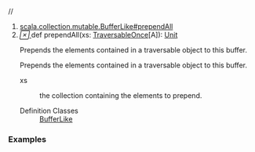 //
<ol>
<li><a href="https://www.scala-lang.org/api/2.12.3/scala/collection/mutable/ArrayBuffer.html#prependAll(xs:scala.collection.TraversableOnce[A]):Unit">scala.collection.mutable.BufferLike#prependAll</a></li>
<li name="scala.collection.mutable.BufferLike#prependAll" visbl="pub" class="indented0 " data-isabs="false" fullcomment="yes" group="Ungrouped"> <a id="prependAll(xs:scala.collection.TraversableOnce[A]):Unit"></a><a id="prependAll(TraversableOnce[A]):Unit"></a> <span class="permalink"> <a href="../../../scala/collection/mutable/ArrayBuffer.html#prependAll(xs:scala.collection.TraversableOnce[A]):Unit" title="Permalink"> <i class="material-icons"></i> </a> </span> <span class="modifier_kind"> <span class="modifier"></span> <span class="kind">def</span> </span> <span class="symbol"> <span class="name">prependAll</span><span class="params">(<span name="xs">xs: <a href="../TraversableOnce.html" class="extype" name="scala.collection.TraversableOnce">TraversableOnce</a>[<span class="extype" name="scala.collection.mutable.ArrayBuffer.A">A</span>]</span>)</span><span class="result">: <a href="../../Unit.html" class="extype" name="scala.Unit">Unit</a></span> </span> <p class="shortcomment cmt">Prepends the elements contained in a traversable object to this buffer.</p>
 <div class="fullcomment">
  <div class="comment cmt">
   <p>Prepends the elements contained in a traversable object to this buffer.</p>
  </div>
  <dl class="paramcmts block">
   <dt class="param">
    xs
   </dt>
   <dd class="cmt">
    <p>the collection containing the elements to prepend.</p>
   </dd>
  </dl>
  <dl class="attributes block"> 
   <dt>
    Definition Classes
   </dt>
   <dd>
    <a href="BufferLike.html" class="extype" name="scala.collection.mutable.BufferLike">BufferLike</a>
   </dd>
  </dl>
 </div> </li>
        </ol>


### Examples















